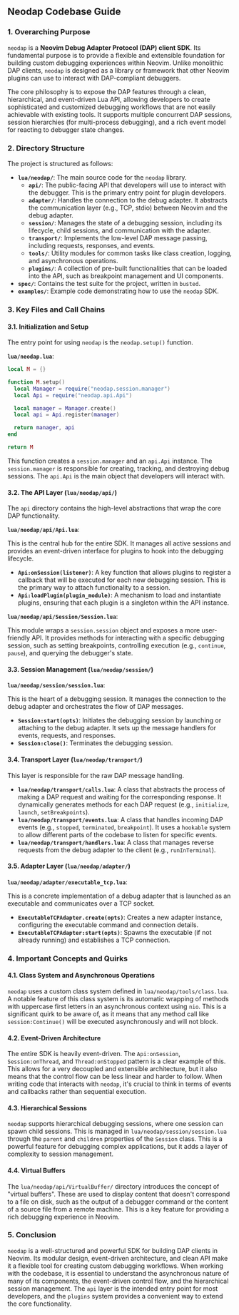 ## Neodap Codebase Guide

### 1. Overarching Purpose

`neodap` is a **Neovim Debug Adapter Protocol (DAP) client SDK**. Its fundamental purpose is to provide a flexible and extensible foundation for building custom debugging experiences within Neovim. Unlike monolithic DAP clients, `neodap` is designed as a library or framework that other Neovim plugins can use to interact with DAP-compliant debuggers.

The core philosophy is to expose the DAP features through a clean, hierarchical, and event-driven Lua API, allowing developers to create sophisticated and customized debugging workflows that are not easily achievable with existing tools. It supports multiple concurrent DAP sessions, session hierarchies (for multi-process debugging), and a rich event model for reacting to debugger state changes.

### 2. Directory Structure

The project is structured as follows:

-   **`lua/neodap/`**: The main source code for the `neodap` library.
    -   **`api/`**: The public-facing API that developers will use to interact with the debugger. This is the primary entry point for plugin developers.
    -   **`adapter/`**: Handles the connection to the debug adapter. It abstracts the communication layer (e.g., TCP, stdio) between Neovim and the debug adapter.
    -   **`session/`**: Manages the state of a debugging session, including its lifecycle, child sessions, and communication with the adapter.
    -   **`transport/`**: Implements the low-level DAP message passing, including requests, responses, and events.
    -   **`tools/`**: Utility modules for common tasks like class creation, logging, and asynchronous operations.
    -   **`plugins/`**: A collection of pre-built functionalities that can be loaded into the API, such as breakpoint management and UI components.
-   **`spec/`**: Contains the test suite for the project, written in `busted`.
-   **`examples/`**: Example code demonstrating how to use the `neodap` SDK.

### 3. Key Files and Call Chains

#### 3.1. Initialization and Setup

The entry point for using `neodap` is the `neodap.setup()` function.

**`lua/neodap.lua`**:

```lua
local M = {}

function M.setup()
  local Manager = require("neodap.session.manager")
  local Api = require("neodap.api.Api")

  local manager = Manager.create()
  local api = Api.register(manager)

  return manager, api
end

return M
```

This function creates a `session.manager` and an `api.Api` instance. The `session.manager` is responsible for creating, tracking, and destroying debug sessions. The `api.Api` is the main object that developers will interact with.

#### 3.2. The API Layer (`lua/neodap/api/`)

The `api` directory contains the high-level abstractions that wrap the core DAP functionality.

**`lua/neodap/api/Api.lua`**:

This is the central hub for the entire SDK. It manages all active sessions and provides an event-driven interface for plugins to hook into the debugging lifecycle.

-   **`Api:onSession(listener)`**: A key function that allows plugins to register a callback that will be executed for each new debugging session. This is the primary way to attach functionality to a session.
-   **`Api:loadPlugin(plugin_module)`**: A mechanism to load and instantiate plugins, ensuring that each plugin is a singleton within the API instance.

**`lua/neodap/api/Session/Session.lua`**:

This module wraps a `session.session` object and exposes a more user-friendly API. It provides methods for interacting with a specific debugging session, such as setting breakpoints, controlling execution (e.g., `continue`, `pause`), and querying the debugger's state.

#### 3.3. Session Management (`lua/neodap/session/`)

**`lua/neodap/session/session.lua`**:

This is the heart of a debugging session. It manages the connection to the debug adapter and orchestrates the flow of DAP messages.

-   **`Session:start(opts)`**: Initiates the debugging session by launching or attaching to the debug adapter. It sets up the message handlers for events, requests, and responses.
-   **`Session:close()`**: Terminates the debugging session.

#### 3.4. Transport Layer (`lua/neodap/transport/`)

This layer is responsible for the raw DAP message handling.

-   **`lua/neodap/transport/calls.lua`**: A class that abstracts the process of making a DAP request and waiting for the corresponding response. It dynamically generates methods for each DAP request (e.g., `initialize`, `launch`, `setBreakpoints`).
-   **`lua/neodap/transport/events.lua`**: A class that handles incoming DAP events (e.g., `stopped`, `terminated`, `breakpoint`). It uses a `hookable` system to allow different parts of the codebase to listen for specific events.
-   **`lua/neodap/transport/handlers.lua`**: A class that manages reverse requests from the debug adapter to the client (e.g., `runInTerminal`).

#### 3.5. Adapter Layer (`lua/neodap/adapter/`)

**`lua/neodap/adapter/executable_tcp.lua`**:

This is a concrete implementation of a debug adapter that is launched as an executable and communicates over a TCP socket.

-   **`ExecutableTCPAdapter.create(opts)`**: Creates a new adapter instance, configuring the executable command and connection details.
-   **`ExecutableTCPAdapter:start(opts)`**: Spawns the executable (if not already running) and establishes a TCP connection.

### 4. Important Concepts and Quirks

#### 4.1. Class System and Asynchronous Operations

`neodap` uses a custom class system defined in `lua/neodap/tools/class.lua`. A notable feature of this class system is its automatic wrapping of methods with uppercase first letters in an asynchronous context using `nio`. This is a significant quirk to be aware of, as it means that any method call like `session:Continue()` will be executed asynchronously and will not block.

#### 4.2. Event-Driven Architecture

The entire SDK is heavily event-driven. The `Api:onSession`, `Session:onThread`, and `Thread:onStopped` pattern is a clear example of this. This allows for a very decoupled and extensible architecture, but it also means that the control flow can be less linear and harder to follow. When writing code that interacts with `neodap`, it's crucial to think in terms of events and callbacks rather than sequential execution.

#### 4.3. Hierarchical Sessions

`neodap` supports hierarchical debugging sessions, where one session can spawn child sessions. This is managed in `lua/neodap/session/session.lua` through the `parent` and `children` properties of the `Session` class. This is a powerful feature for debugging complex applications, but it adds a layer of complexity to session management.

#### 4.4. Virtual Buffers

The `lua/neodap/api/VirtualBuffer/` directory introduces the concept of "virtual buffers". These are used to display content that doesn't correspond to a file on disk, such as the output of a debugger command or the content of a source file from a remote machine. This is a key feature for providing a rich debugging experience in Neovim.

### 5. Conclusion

`neodap` is a well-structured and powerful SDK for building DAP clients in Neovim. Its modular design, event-driven architecture, and clean API make it a flexible tool for creating custom debugging workflows. When working with the codebase, it is essential to understand the asynchronous nature of many of its components, the event-driven control flow, and the hierarchical session management. The `api` layer is the intended entry point for most developers, and the `plugins` system provides a convenient way to extend the core functionality.
